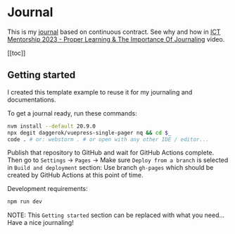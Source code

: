 # Journal
This is my [journal]() based on continuous contract.
See why and how in [ICT Mentorship 2023 - Proper Learning & The Importance Of Journaling](https://youtu.be/FQqwmDJOtxk)
video.

[[toc]]

## Getting started
I created this template example to reuse it for my journaling and documentations.

To get a journal ready, run these commands:

```bash
nvm install --default 20.9.0
npx degit daggerok/vuepress-single-pager nq && cd $_
code . # or: webstorm . # or open with any other IDE / editor...
```

Publish that repository to GitHub and wait for GitHub Actions complete.
Then go to `Settings` -> `Pages` -> Make sure `Deploy from a branch` is selected in `Build and deployment` section:
Use branch `gh-pages` which should be created by GitHub Actions at this point of time.

Development requirements:

```bash
npm run dev
```

NOTE: This `Getting started` section can be replaced with what you need... Have a nice journaling!
